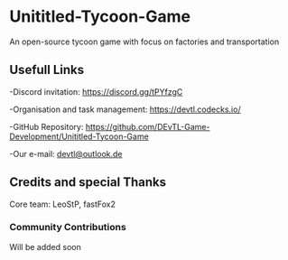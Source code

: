 # Unititled-Tycoon-Game
An open-source tycoon game with focus on factories and transportation

## Usefull Links

-Discord invitation:
 https://discord.gg/tPYfzgC

-Organisation and task management:
 https://devtl.codecks.io/
 
-GitHub Repository:
 https://github.com/DEvTL-Game-Development/Unititled-Tycoon-Game
 
 -Our e-mail:
 devtl@outlook.de


## Credits and special Thanks

Core team: LeoStP, fastFox2

### Community Contributions
Will be added soon
